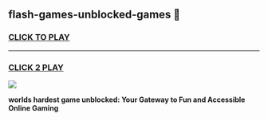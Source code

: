 
## flash-games-unblocked-games 👋
<h3>
<a href="https://premium.freeplayer.one?title=flash-games-unblocked-games&ref=14F">CLICK TO PLAY</a></h3>
<hr>

<h3>
<a href="https://premium.freeplayer.one?title=flash-games-unblocked-games&ref=14F">CLICK 2 PLAY</a>
  
</h3>

<a href="https://premium.freeplayer.one?title=flash-games-unblocked-games&ref=12F/"><img src="https://clearcache.store/games.png"></a>


**worlds hardest game unblocked: Your Gateway to Fun and Accessible Online Gaming**
